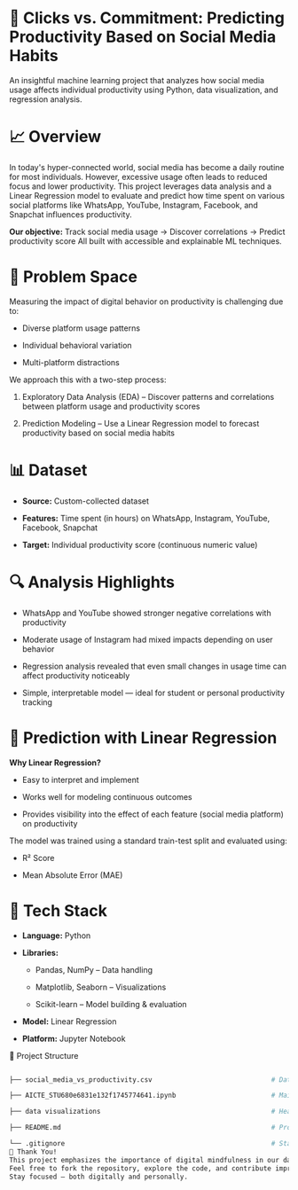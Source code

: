 
# 📱 Clicks vs. Commitment: Predicting Productivity Based on Social Media Habits
An insightful machine learning project that analyzes how social media usage affects individual productivity using Python, data visualization, and regression analysis.

# 📈 Overview
In today's hyper-connected world, social media has become a daily routine for most individuals. However, excessive usage often leads to reduced focus and lower productivity. This project leverages data analysis and a Linear Regression model to evaluate and predict how time spent on various social platforms like WhatsApp, YouTube, Instagram, Facebook, and Snapchat influences productivity.

**Our objective:**
Track social media usage → Discover correlations → Predict productivity score
All built with accessible and explainable ML techniques.

# 🧩 Problem Space
Measuring the impact of digital behavior on productivity is challenging due to:

- Diverse platform usage patterns

- Individual behavioral variation

- Multi-platform distractions

We approach this with a two-step process:

1. Exploratory Data Analysis (EDA) – Discover patterns and correlations between platform usage and productivity scores

2. Prediction Modeling – Use a Linear Regression model to forecast productivity based on social media habits

# 📊 Dataset
- **Source:** Custom-collected dataset

- **Features:** Time spent (in hours) on WhatsApp, Instagram, YouTube, Facebook, Snapchat

- **Target:** Individual productivity score (continuous numeric value)

# 🔍 Analysis Highlights
- WhatsApp and YouTube showed stronger negative correlations with productivity

- Moderate usage of Instagram had mixed impacts depending on user behavior

- Regression analysis revealed that even small changes in usage time can affect productivity noticeably

- Simple, interpretable model — ideal for student or personal productivity tracking

# 🧠 Prediction with Linear Regression
**Why Linear Regression?**
- Easy to interpret and implement

- Works well for modeling continuous outcomes

- Provides visibility into the effect of each feature (social media platform) on productivity

The model was trained using a standard train-test split and evaluated using:

- R² Score

- Mean Absolute Error (MAE)

# 🚀 Tech Stack
- **Language:** Python

- **Libraries:**

  - Pandas, NumPy – Data handling

  - Matplotlib, Seaborn – Visualizations

  - Scikit-learn – Model building & evaluation

- **Model:** Linear Regression

- **Platform:** Jupyter Notebook

📁 Project Structure
```bash

├── social_media_vs_productivity.csv                              # Dataset

├── AICTE_STU680e6831e132f1745774641.ipynb                        # Main analysis notebook

├── data visualizations                                           # Heatmaps, scatterplots , histogram

├── README.md                                                     # Project documentation (you are here)

└── .gitignore                                                    # Standard Python ignores
🙌 Thank You!
This project emphasizes the importance of digital mindfulness in our daily lives.
Feel free to fork the repository, explore the code, and contribute improvements.
Stay focused — both digitally and personally.



